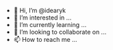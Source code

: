 - 👋 Hi, I’m @idearyk
- 👀 I’m interested in ...
- 🌱 I’m currently learning ...
- 💞️ I’m looking to collaborate on ...
- 📫 How to reach me ...

<!---
idearyk/idearyk is a ✨ special ✨ repository because its `README.md` (this file) appears on your GitHub profile.
You can click the Preview link to take a look at your changes.
--->
